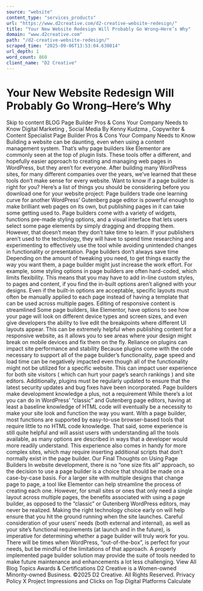 ```yaml
---
source: "website"
content_type: "services_products"
url: "https://www.d2creative.com/d2-creative-website-redesign/"
title: "Your New Website Redesign Will Probably Go Wrong–Here’s Why"
domain: "www.d2creative.com"
path: "/d2-creative-website-redesign/"
scraped_time: "2025-09-06T13:53:04.630814"
url_depth: 1
word_count: 860
client_name: "D2 Creative"
---
```


# Your New Website Redesign Will Probably Go Wrong–Here’s Why

Skip to content BLOG Page Builder Pros & Cons Your Company Needs to Know Digital Marketing , Social Media By Kenny Kudzma , Copywriter & Content Specialist Page Builder Pros & Cons Your Company Needs to Know Building a website can be daunting, even when using a content management system. That’s why page builders like Elementor are commonly seen at the top of plugin lists. These tools offer a different, and hopefully easier approach to creating and managing web pages in WordPress, but they aren’t for everyone. After building many WordPress sites, for many different companies over the years, we’ve learned that these tools don’t make sense for every website. Want to know if a page builder is right for you? Here’s a list of things you should be considering before you download one for your website project: Page builders trade one learning curve for another WordPress’ Gutenberg page editor is powerful enough to make brilliant web pages on its own, but publishing pages in it can take some getting used to. Page builders come with a variety of widgets, functions pre-made styling options, and a visual interface that lets users select some page elements by simply dragging and dropping them. However, that doesn’t mean they don’t take time to learn. If your publishers aren’t used to the technology, they will have to spend time researching and experimenting to effectively use the tool while avoiding unintended changes in functionality or presentation. Page builders don’t always save time Depending on the amount of tweaking you need, to get things exactly the way you want them, a page builder might just increase the work effort. For example, some styling options in page builders are often hard-coded, which limits flexibility. This means that you may have to add in-line custom styles, to pages and content, if you find the in-built options aren’t aligned with your designs. Even if the built-in options are acceptable, specific layouts must often be manually applied to each page instead of having a template that can be used across multiple pages. Editing of responsive content is streamlined Some page builders, like Elementor, have options to see how your page will look on different device types and screen sizes, and even give developers the ability to live edit the breakpoints where different UI layouts appear. This can be extremely helpful when publishing content for a responsive website, as it allows you to see areas where your design might break on mobile devices and fix them on the fly. Reliance on plugins can impact site performance and stability Because plugins come with the code necessary to support all of the page builder’s functionality, page speed and load time can be negatively impacted even though all of the functionality might not be utilized for a specific website. This can impact user experience for both site visitors ( which can hurt your page’s search rankings ) and site editors. Additionally, plugins must be regularly updated to ensure that the latest security updates and bug fixes have been incorporated. Page builders make development knowledge a plus, not a requirement While there’s a lot you can do in WordPress’ “classic” and Gutenberg page editors, having at least a baseline knowledge of HTML code will eventually be a necessity to make your site look and function the way you want. With a page builder, most functions are supported by easy-to-use browser-based tools that require little to no HTML code knowledge. That said, some experience is still quite helpful and will assist users with understanding all the tools available, as many options are described in ways that a developer would more readily understand. This experience also comes in handy for more complex sites, which may require inserting additional scripts that don’t normally exist in the page builder. Our Final Thoughts on Using Page Builders In website development, there is no “one size fits all” approach, so the decision to use a page builder is a choice that should be made on a case-by-case basis. For a larger site with multiple designs that change page to page, a tool like Elementor can help streamline the process of creating each one. However, for small sites or ones that only need a single layout across multiple pages, the benefits associated with using a page builder, as opposed to the “classic” or Gutenberg WordPress editors, may never be realized. Making the right technology choice early on will help ensure that you hit the ground running when the site launches. Careful consideration of your users’ needs (both external and internal), as well as your site’s functional requirements (at launch and in the future), is imperative for determining whether a page builder will truly work for you. There will be times when WordPress, “out-of-the-box”, is perfect for your needs, but be mindful of the limitations of that approach. A properly implemented page builder solution may provide the suite of tools needed to make future maintenance and enhancements a lot less challenging. View All Blog Topics Awards & Certifications D2 Creative is a Women-owned Minority-owned Business. ©2025 D2 Creative. All Rights Reserved. Privacy Policy X Project Impressions and Clicks on Top Digital Platforms Calculate